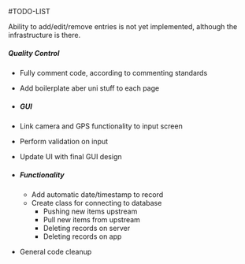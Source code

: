 #TODO-LIST

Ability to add/edit/remove entries is not yet implemented, although the infrastructure is there.

##### Quality Control
 - Fully comment code, according to commenting standards
 - Add boilerplate aber uni stuff to each page
- ##### GUI
 - Link camera and GPS functionality to input screen
 - Perform validation on input
 - Update UI with final GUI design

- ##### Functionality
  - Add automatic date/timestamp to record
  - Create class for connecting to database
    - Pushing new items upstream
    - Pull new items from upstream
    - Deleting records on server
    - Deleting records on app
 - General code cleanup

